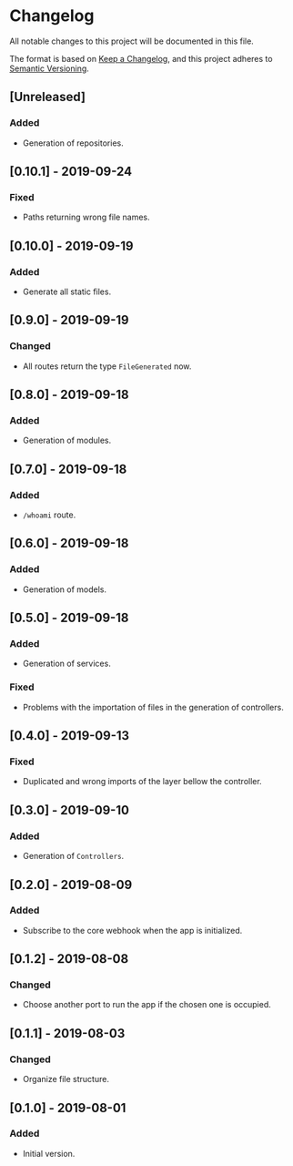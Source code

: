 # Changelog
All notable changes to this project will be documented in this file.

The format is based on [Keep a Changelog](https://keepachangelog.com/en/1.0.0/),
and this project adheres to [Semantic Versioning](https://semver.org/spec/v2.0.0.html).

## [Unreleased]

### Added

- Generation of repositories.

## [0.10.1] - 2019-09-24

### Fixed

- Paths returning wrong file names.

## [0.10.0] - 2019-09-19

### Added

- Generate all static files.

## [0.9.0] - 2019-09-19

### Changed

- All routes return the type `FileGenerated` now.

## [0.8.0] - 2019-09-18

### Added

- Generation of modules.

## [0.7.0] - 2019-09-18

### Added

- `/whoami` route.

## [0.6.0] - 2019-09-18

### Added

- Generation of models.

## [0.5.0] - 2019-09-18

### Added

- Generation of services.

### Fixed

- Problems with the importation of files in the generation of controllers.

## [0.4.0] - 2019-09-13

### Fixed

- Duplicated and wrong imports of the layer bellow the controller.

## [0.3.0] - 2019-09-10

### Added

- Generation of `Controllers`.

## [0.2.0] - 2019-08-09

### Added

- Subscribe to the core webhook when the app is initialized.

## [0.1.2] - 2019-08-08

### Changed

- Choose another port to run the app if the chosen one is occupied.

## [0.1.1] - 2019-08-03

### Changed

- Organize file structure.

## [0.1.0] - 2019-08-01

### Added

- Initial version.